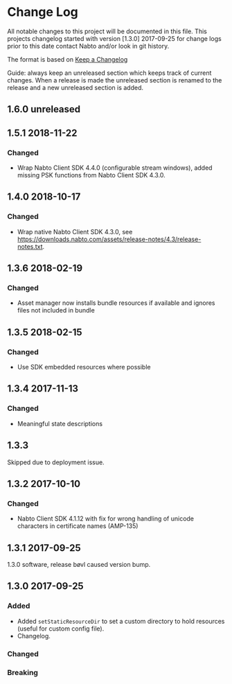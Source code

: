# Change Log

All notable changes to this project will be documented in this file. This projects changelog started
with version [1.3.0] 2017-09-25 for change logs prior to this date contact Nabto and/or look in git
history.

The format is based on [Keep a Changelog](http://keepachangelog.com/)

Guide: always keep an unreleased section which keeps track of current
changes. When a release is made the unreleased section is renamed to
the release and a new unreleased section is added.

## 1.6.0 unreleased


## 1.5.1 2018-11-22

### Changed

- Wrap Nabto Client SDK 4.4.0 (configurable stream windows), added missing PSK functions from Nabto Client SDK 4.3.0.

## 1.4.0 2018-10-17

### Changed

- Wrap native Nabto Client SDK 4.3.0, see https://downloads.nabto.com/assets/release-notes/4.3/release-notes.txt.

## 1.3.6 2018-02-19

### Changed
- Asset manager now installs bundle resources if available and ignores files not included in bundle

## 1.3.5 2018-02-15

### Changed
- Use SDK embedded resources where possible

## 1.3.4 2017-11-13

### Changed
- Meaningful state descriptions

## 1.3.3
Skipped due to deployment issue.

## 1.3.2 2017-10-10

### Changed
- Nabto Client SDK 4.1.12 with fix for wrong handling of unicode characters in certificate names (AMP-135)

## 1.3.1 2017-09-25

1.3.0 software, release bøvl caused version bump.

## 1.3.0 2017-09-25 

### Added
- Added `setStaticResourceDir` to set a custom directory to hold resources (useful for custom config file).
- Changelog.

### Changed

### Breaking

